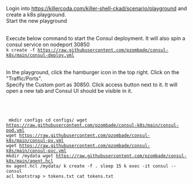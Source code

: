 
Login into https://killercoda.com/killer-shell-ckad/scenario/playground and create a k8s playground. <br/>
Start the new playground<br/><br/>

Execute below command to start the Consul deployment. It will also spin a consul service on nodeport 30850<br/>
<code>k create -f https://raw.githubusercontent.com/pzombade/consul-k8s/main/consul-deploy.yml</code><br/><br/>

In the playground, click the hamburger icon in the top right. Click on the "Traffic/Ports".<br/>
Specify the Custom port as 30850. Click access button next to it. It will open a new tab and Consul UI should be visible in it.

<br/><br/><br/>
<code>
mkdir configs
cd configs/
wget https://raw.githubusercontent.com/pzombade/consul-k8s/main/consul-pod.yml
wget https://raw.githubusercontent.com/pzombade/consul-k8s/main/consul-pv.yml
wget https://raw.githubusercontent.com/pzombade/consul-k8s/main/consul-pvc.yml
mkdir /mydata
wget https://raw.githubusercontent.com/pzombade/consul-k8s/main/agent.hcl
mv agent.hcl /mydata/
k create -f .
sleep 15
k exec -it consul -- consul acl bootstrap > tokens.txt
cat tokens.txt

</code>
